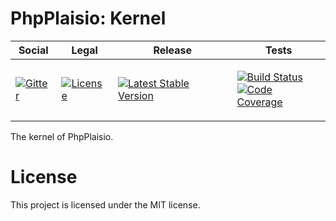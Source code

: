 # PhpPlaisio: Kernel

<table>
<thead>
<tr>
<th>Social</th>
<th>Legal</th>
<th>Release</th>
<th>Tests</th>
</tr>
</thead>
<tbody>
<tr>
<td>
<a href="https://gitter.im/PhpPlaisio/PhpPlaisio"><img src="https://badges.gitter.im/PhpPlaisio/PhpPlaisio.svg" alt="Gitter"/></a>
</td>
<td>
<a href="https://packagist.org/packages/plaisio/kernel"><img src="https://poser.pugx.org/plaisio/kernel/license" alt="License"/></a>
</td>
<td>
<a href="https://packagist.org/packages/plaisio/kernel"><img src="https://poser.pugx.org/plaisio/kernel/v/stable" alt="Latest Stable Version"/></a>
</td>
<td>

<a href="https://github.com/PhpPlaisio/kernel/actions/workflows/unit.yml"><img src="https://github.com/PhpPlaisio/kernel/actions/workflows/unit.yml/badge.svg" alt="Build Status"/></a><br/>
<a href="https://codecov.io/gh/PhpPlaisio/kernel"><img src="https://codecov.io/gh/PhpPlaisio/kernel/branch/master/graph/badge.svg" alt="Code Coverage"/></a>
</td>
</tr>
</tbody>
</table>

The kernel of PhpPlaisio.

#  License

This project is licensed under the MIT license.

